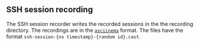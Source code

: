 ## SSH session recording

The SSH session recorder writes the recorded sessions in the the recording directory. The recordings are in the [`asciinema`](https://asciinema.org/) format. The files have the format `ssh-session-{ns timestamp}-{random id}.cast`.
